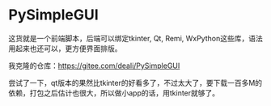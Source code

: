 # PySimpleGUI

这货就是一个前端脚本，后端可以绑定tkinter, Qt, Remi, WxPython这些库，语法用起来也还可以，更方便界面排版。

我克隆的仓库：https://gitee.com/deali/PySimpleGUI

尝试了一下，qt版本的果然比tkinter的好看多了，不过太大了，要下载一百多M的依赖，打包之后估计也很大，所以做小app的话，用tkinter就够了。
